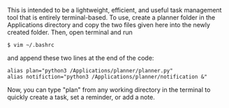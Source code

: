 This is intended to be a lightweight, efficient, and useful task management tool that is entirely terminal-based. To use, create a planner folder in the Applications directory and copy the two files given here into the newly created folder. Then, open terminal and run 

```
$ vim ~/.bashrc
```

and append these two lines at the end of the code:

```
alias plan="python3 /Applications/planner/planner.py"
alias notifiction="python3 /Applications/planner/notification &"
```

Now, you can type "plan" from any working directory in the terminal to quickly create a task, set a reminder, or add a note.
